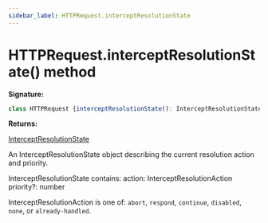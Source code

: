 ```yaml
---
sidebar_label: HTTPRequest.interceptResolutionState
---
```

# HTTPRequest.interceptResolutionState() method

**Signature:**

```typescript
class HTTPRequest {interceptResolutionState(): InterceptResolutionState;}
```
**Returns:**

[InterceptResolutionState](./puppeteer.interceptresolutionstate.md)

An InterceptResolutionState object describing the current resolution action and priority.

InterceptResolutionState contains: action: InterceptResolutionAction priority?: number

InterceptResolutionAction is one of: `abort`, `respond`, `continue`, `disabled`, `none`, or `already-handled`.

